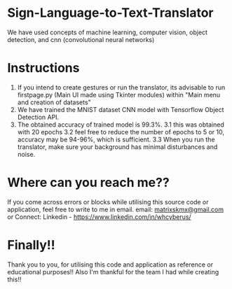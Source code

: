 # Sign-Language-to-Text-Translator
We have used concepts of machine learning, computer vision, object detection, and cnn (convolutional neural networks)

# Instructions
1. If you intend to create gestures or run the translator, its advisable to run firstpage.py (Main UI made using Tkinter modules) within "Main menu and creation of datasets"
2. We have trained the MNIST dataset CNN model with Tensorflow Object Detection API. 
3. The obtained accuracy of trained model is 99.3%.
  3.1 this was obtained with 20 epochs
  3.2 feel free to reduce the number of epochs to 5 or 10, accuracy may be 94-96%, which is sufficient.
  3.3 When you run the translator, make sure your background has minimal disturbances and noise.

# Where can you reach me??
If you come across errors or blocks while utilising this source code or application, feel free to write to me in email.
email: matrixskmx@gmail.com
or Connect: Linkedin - https://www.linkedin.com/in/whcyberus/

# Finally!!
Thank you to you, for utilising this code and application as reference or educational purposes!!
Also I'm thankful for the team I had while creating this!!
